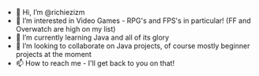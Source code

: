 - 👋 Hi, I’m @richiezizm
- 👀 I’m interested in Video Games - RPG's and FPS's in particular! (FF and Overwatch are high on my list)
- 🌱 I’m currently learning Java and all of its glory
- 💞️ I’m looking to collaborate on Java projects, of course mostly beginner projects at the moment
- 📫 How to reach me - I'll get back to you on that!

<!---
richiezizm/richiezizm is a ✨ special ✨ repository because its `README.md` (this file) appears on your GitHub profile.
You can click the Preview link to take a look at your changes.
--->
